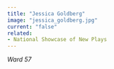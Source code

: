 ```yaml
---
title: "Jessica Goldberg"
image: "jessica_goldberg.jpg"
current: "false"
related:
- National Showcase of New Plays
---
```


*Ward 57*
